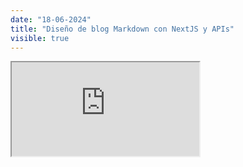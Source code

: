 ```yaml
---
date: "18-06-2024"
title: "Diseño de blog Markdown con NextJS y APIs"
visible: true
---
```

<iframe src="https://www.youtube.com/embed/AZyb8EHTYHM" allowfullscreen></iframe>
